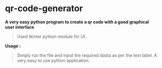 # qr-code-generator

__A very easy python program to create a qr code with a good graphical user interface__
>Used tkinter python module for UI .

**Usage :**
>Simply run the file and input the required dasta as per the text label. A very easy to use python application.
